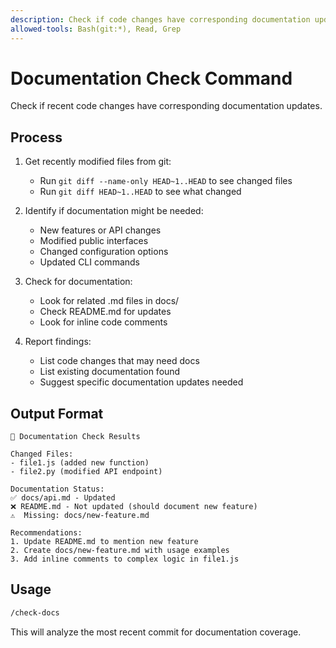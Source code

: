 ```yaml
---
description: Check if code changes have corresponding documentation updates
allowed-tools: Bash(git:*), Read, Grep
---
```


# Documentation Check Command

Check if recent code changes have corresponding documentation updates.

## Process

1. Get recently modified files from git:
   - Run `git diff --name-only HEAD~1..HEAD` to see changed files
   - Run `git diff HEAD~1..HEAD` to see what changed

2. Identify if documentation might be needed:
   - New features or API changes
   - Modified public interfaces
   - Changed configuration options
   - Updated CLI commands

3. Check for documentation:
   - Look for related .md files in docs/
   - Check README.md for updates
   - Look for inline code comments

4. Report findings:
   - List code changes that may need docs
   - List existing documentation found
   - Suggest specific documentation updates needed

## Output Format

```
📝 Documentation Check Results

Changed Files:
- file1.js (added new function)
- file2.py (modified API endpoint)

Documentation Status:
✅ docs/api.md - Updated
❌ README.md - Not updated (should document new feature)
⚠️  Missing: docs/new-feature.md

Recommendations:
1. Update README.md to mention new feature
2. Create docs/new-feature.md with usage examples
3. Add inline comments to complex logic in file1.js
```

## Usage

```bash
/check-docs
```

This will analyze the most recent commit for documentation coverage.
